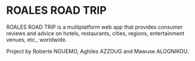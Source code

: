 # ROALES ROAD TRIP

ROALES ROAD TRIP is a multiplatform web app that provides consumer reviews and advice on hotels, restaurants, cities, regions, entertainment venues, etc., worldwide.

Project by Roberte NGUEMO, Aghiles AZZOUG and Mawuse ALOGNIKOU.